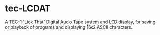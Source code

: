 # tec-LCDAT
A TEC-1 "Lick That" Digital Audio Tape system and LCD display, for saving or playback of programs and displaying 16x2 ASCII characters.  
